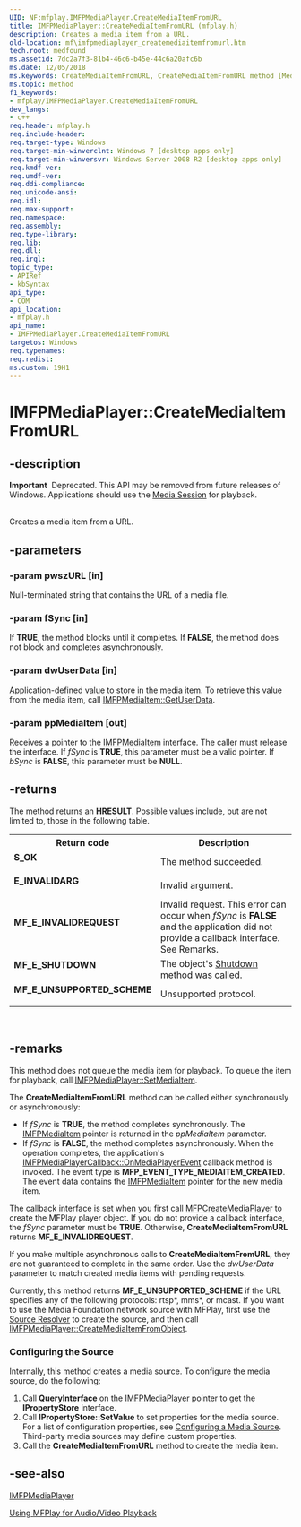 ```yaml
---
UID: NF:mfplay.IMFPMediaPlayer.CreateMediaItemFromURL
title: IMFPMediaPlayer::CreateMediaItemFromURL (mfplay.h)
description: Creates a media item from a URL.
old-location: mf\imfpmediaplayer_createmediaitemfromurl.htm
tech.root: medfound
ms.assetid: 7dc2a7f3-81b4-46c6-b45e-44c6a20afc6b
ms.date: 12/05/2018
ms.keywords: CreateMediaItemFromURL, CreateMediaItemFromURL method [Media Foundation], CreateMediaItemFromURL method [Media Foundation],IMFPMediaPlayer interface, IMFPMediaPlayer interface [Media Foundation],CreateMediaItemFromURL method, IMFPMediaPlayer.CreateMediaItemFromURL, IMFPMediaPlayer::CreateMediaItemFromURL, mf.imfpmediaplayer_createmediaitemfromurl, mfplay/IMFPMediaPlayer::CreateMediaItemFromURL
ms.topic: method
f1_keywords:
- mfplay/IMFPMediaPlayer.CreateMediaItemFromURL
dev_langs:
- c++
req.header: mfplay.h
req.include-header: 
req.target-type: Windows
req.target-min-winverclnt: Windows 7 [desktop apps only]
req.target-min-winversvr: Windows Server 2008 R2 [desktop apps only]
req.kmdf-ver: 
req.umdf-ver: 
req.ddi-compliance: 
req.unicode-ansi: 
req.idl: 
req.max-support: 
req.namespace: 
req.assembly: 
req.type-library: 
req.lib: 
req.dll: 
req.irql: 
topic_type:
- APIRef
- kbSyntax
api_type:
- COM
api_location:
- mfplay.h
api_name:
- IMFPMediaPlayer.CreateMediaItemFromURL
targetos: Windows
req.typenames: 
req.redist: 
ms.custom: 19H1
---
```


# IMFPMediaPlayer::CreateMediaItemFromURL


## -description



<div class="alert"><b>Important</b>  Deprecated. This API may be removed from future releases of Windows. Applications should use the <a href="https://docs.microsoft.com/windows/desktop/medfound/media-session">Media Session</a> for playback.</div>
<div> </div>


Creates a media item from a URL.


## -parameters




### -param pwszURL [in]

Null-terminated string that contains the URL of a media file.


### -param fSync [in]

If <b>TRUE</b>, the method blocks until it completes. If <b>FALSE</b>, the method does not block and completes asynchronously.


### -param dwUserData [in]

Application-defined value to store in the media item. To retrieve this value from the media item, call <a href="https://docs.microsoft.com/windows/desktop/api/mfplay/nf-mfplay-imfpmediaitem-getuserdata">IMFPMediaItem::GetUserData</a>.


### -param ppMediaItem [out]

Receives a pointer to the <a href="https://docs.microsoft.com/windows/desktop/api/mfplay/nn-mfplay-imfpmediaitem">IMFPMediaItem</a> interface. The caller must release the interface. If <i>fSync</i> is <b>TRUE</b>, this parameter must be a valid pointer. If <i>bSync</i> is <b>FALSE</b>, this parameter must be <b>NULL</b>.


## -returns



The method returns an <b>HRESULT</b>. Possible values include, but are not limited to, those in the following table.

<table>
<tr>
<th>Return code</th>
<th>Description</th>
</tr>
<tr>
<td width="40%">
<dl>
<dt><b><b>S_OK</b></b></dt>
</dl>
</td>
<td width="60%">
The method succeeded.

</td>
</tr>
<tr>
<td width="40%">
<dl>
<dt><b><b>E_INVALIDARG</b></b></dt>
</dl>
</td>
<td width="60%">
Invalid argument.

</td>
</tr>
<tr>
<td width="40%">
<dl>
<dt><b><b>MF_E_INVALIDREQUEST</b></b></dt>
</dl>
</td>
<td width="60%">
Invalid request. This error can occur when <i>fSync</i> is <b>FALSE</b> and the application did not provide a callback interface. See Remarks.

</td>
</tr>
<tr>
<td width="40%">
<dl>
<dt><b><b>MF_E_SHUTDOWN</b></b></dt>
</dl>
</td>
<td width="60%">
The object's <a href="https://docs.microsoft.com/windows/desktop/api/mfplay/nf-mfplay-imfpmediaplayer-shutdown">Shutdown</a> method was called.

</td>
</tr>
<tr>
<td width="40%">
<dl>
<dt><b><b>MF_E_UNSUPPORTED_SCHEME</b></b></dt>
</dl>
</td>
<td width="60%">
Unsupported protocol. 

</td>
</tr>
</table>
 




## -remarks



This method does not queue the media item for playback. To queue the item for playback, call <a href="https://docs.microsoft.com/windows/desktop/api/mfplay/nf-mfplay-imfpmediaplayer-setmediaitem">IMFPMediaPlayer::SetMediaItem</a>.

The <b>CreateMediaItemFromURL</b> method can be called either synchronously or asynchronously: 

<ul>
<li>If <i>fSync</i> is <b>TRUE</b>, the method completes synchronously. The <a href="https://docs.microsoft.com/windows/desktop/api/mfplay/nn-mfplay-imfpmediaitem">IMFPMediaItem</a> pointer is returned in the <i>ppMediaItem</i> parameter. </li>
<li>If <i>fSync</i> is <b>FALSE</b>, the method completes asynchronously. When the operation completes, the application's <a href="https://docs.microsoft.com/windows/desktop/api/mfplay/nf-mfplay-imfpmediaplayercallback-onmediaplayerevent">IMFPMediaPlayerCallback::OnMediaPlayerEvent</a> callback method is invoked. The event type is <b>MFP_EVENT_TYPE_MEDIAITEM_CREATED</b>. The event data contains the <a href="https://docs.microsoft.com/windows/desktop/api/mfplay/nn-mfplay-imfpmediaitem">IMFPMediaItem</a> pointer for the new media item.</li>
</ul>
The callback interface is set when you first call <a href="https://docs.microsoft.com/windows/desktop/api/mfplay/nf-mfplay-mfpcreatemediaplayer">MFPCreateMediaPlayer</a> to create the MFPlay player object. If you do not provide a callback interface, the <i>fSync</i> parameter must be <b>TRUE</b>. Otherwise, <b>CreateMediaItemFromURL</b> returns <b>MF_E_INVALIDREQUEST</b>. 

If you make multiple asynchronous calls to <b>CreateMediaItemFromURL</b>, they are not guaranteed to complete in the same order. Use the <i>dwUserData</i> parameter to match created media items with pending requests.

Currently, this method returns <b>MF_E_UNSUPPORTED_SCHEME</b> if the URL specifies any of the following protocols: rtsp*, mms*, or mcast. If you want to use the Media Foundation network source with MFPlay, first use the <a href="https://docs.microsoft.com/windows/desktop/medfound/source-resolver">Source Resolver</a> to create the source, and then call <a href="https://docs.microsoft.com/windows/desktop/api/mfplay/nf-mfplay-imfpmediaplayer-createmediaitemfromobject">IMFPMediaPlayer::CreateMediaItemFromObject</a>.

<h3><a id="Configuring_the_Source"></a><a id="configuring_the_source"></a><a id="CONFIGURING_THE_SOURCE"></a>Configuring the Source</h3>
Internally, this method creates a media source. To configure the media source, do the following:

<ol>
<li>Call <b>QueryInterface</b> on the <a href="https://docs.microsoft.com/windows/desktop/api/mfplay/nn-mfplay-imfpmediaplayer">IMFPMediaPlayer</a> pointer to get the <b>IPropertyStore</b> interface.</li>
<li>Call <b>IPropertyStore::SetValue</b> to set properties for the media source. For a list of configuration properties, see <a href="https://docs.microsoft.com/windows/desktop/medfound/configuring-a-media-source">Configuring a Media Source</a>. Third-party media sources may define custom properties.</li>
<li>Call the <b>CreateMediaItemFromURL</b> method to create the media item.</li>
</ol>



## -see-also




<a href="https://docs.microsoft.com/windows/desktop/api/mfplay/nn-mfplay-imfpmediaplayer">IMFPMediaPlayer</a>



<a href="https://docs.microsoft.com/windows/desktop/medfound/using-mfplay-for-audio-video-playback">Using MFPlay for Audio/Video Playback</a>
 

 

